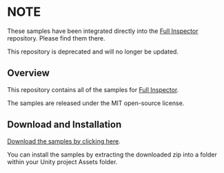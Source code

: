 # NOTE
These samples have been integrated directly into the [Full Inspector](https://github.com/jacobdufault/fullinspector/) repository. Please find them there.

This repository is deprecated and will no longer be updated.

## Overview

This repository contains all of the samples for [Full Inspector](jacobdufault.github.io/fullinspector).

The samples are released under the MIT open-source license.

## Download and Installation

[Download the samples by clicking here](https://github.com/jacobdufault/fullinspectorsamples/archive/master.zip).

You can install the samples by extracting the downloaded zip into a folder within your Unity project Assets folder.
